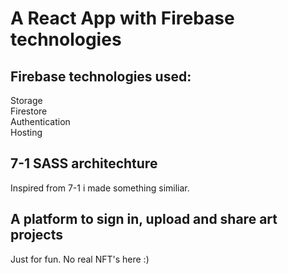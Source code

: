 # A React App with Firebase technologies

## Firebase technologies used:
Storage  
Firestore  
Authentication  
Hosting  

## 7-1 SASS architechture
Inspired from 7-1 i made something similiar.

## A platform to sign in, upload and share art projects
Just for fun.
No real NFT's here :)



